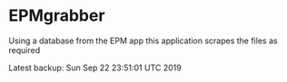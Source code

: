 # EPMgrabber
Using a database from the EPM app this application scrapes the files as required


Latest backup: Sun Sep 22 23:51:01 UTC 2019

